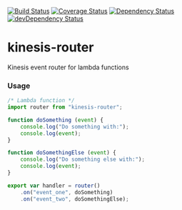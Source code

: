 [![Build Status](https://travis-ci.org/innowatio/kinesis-router.svg?branch=master)](https://travis-ci.org/innowatio/kinesis-router)
[![Coverage Status](https://coveralls.io/repos/innowatio/kinesis-router/badge.svg?branch=master&service=github)](https://coveralls.io/github/innowatio/kinesis-router?branch=master)
[![Dependency Status](https://david-dm.org/innowatio/kinesis-router.svg)](https://david-dm.org/innowatio/kinesis-router)
[![devDependency Status](https://david-dm.org/innowatio/kinesis-router/dev-status.svg)](https://david-dm.org/innowatio/kinesis-router#info=devDependencies)

# kinesis-router

Kinesis event router for lambda functions

### Usage

```js
/* Lambda function */
import router from "kinesis-router";

function doSomething (event) {
    console.log("Do something with:");
    console.log(event);
}

function doSomethingElse (event) {
    console.log("Do something else with:");
    console.log(event);
}

export var handler = router()
    .on("event_one", doSomething)
    .on("event_two", doSomethingElse);
```
